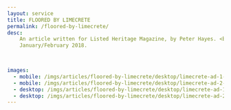 ```yaml
---
layout: service
title: FLOORED BY LIMECRETE
permalink: /floored-by-limecrete/
desc:
    An article written for Listed Heritage Magazine, by Peter Hayes. <br>
    January/February 2018. 

    

images:
  - mobile: /imgs/articles/floored-by-limecrete/desktop/limecrete-ad-1-dt.jpg
  - mobile: /imgs/articles/floored-by-limecrete/desktop/limecrete-ad-2-dt.jpg
  - desktop: /imgs/articles/floored-by-limecrete/desktop/limecrete-ad-1-dt.jpg
  - desktop: /imgs/articles/floored-by-limecrete/desktop/limecrete-ad-2-dt.jpg
---
```

